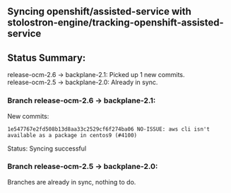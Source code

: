 ## Syncing openshift/assisted-service with stolostron-engine/tracking-openshift-assisted-service

## Status Summary:

release-ocm-2.6 -> backplane-2.1: Picked up 1 new commits.  
release-ocm-2.5 -> backplane-2.0: Already in sync.  

### Branch release-ocm-2.6 -> backplane-2.1:

New commits:

```
1e547767e2fd508b13d8aa33c2529cf6f274ba06 NO-ISSUE: aws cli isn't available as a package in centos9 (#4100)
```

Status: Syncing successful

### Branch release-ocm-2.5 -> backplane-2.0:

Branches are already in sync, nothing to do.
